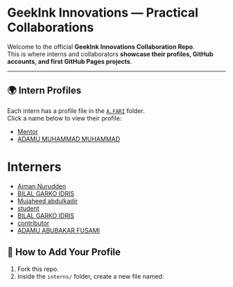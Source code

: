 # GeekInk Innovations — Practical Collaborations

Welcome to the official **GeekInk Innovations Collaboration Repo**.  
This is where interns and collaborators **showcase their profiles, GitHub accounts, and first GitHub Pages projects**.  

---

## 🌍 Intern Profiles

Each intern has a profile file in the [`A.FARI`](./interns/ALIYU2024CMPTR.md) folder.  
Click a name below to view their profile:  

- [Mentor](./interns/AdamsGeeky.md)  
- [ADAMU MUHAMMAD MUHAMMAD](./interns/AdamsGeeky.md)

# Interners

- [Aiman Nurudden](./interns/aimannurudden.md)
- [BILAL GARKO IDRIS](./interns/Bilalgarko.md)
- [Mujaheed abdulkadir](./interns/Mujaheed6587.md)
- [student](./interns/mujaheed6587.md)
- [BILAL GARKO IDRIS](./interns/garko.md)
-  [contributor](./intens/Danfusami01.md)
- [ADAMU ABUBAKAR FUSAMI](./intens/Danfusami01.md)

## 🚀 How to Add Your Profile

1. Fork this repo.  
2. Inside the `interns/` folder, create a new file named:  
